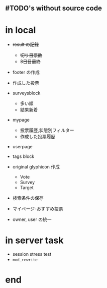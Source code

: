 #TODO's without source code
---


# in local
* ~~result の記録~~
    * ~~切り目票数~~
    * ~~3日目最終~~
* footer の作成
* 作成した投票
* surveysblock
    * 多い順
    * 結果新着
* mypage
    * 投票履歴,状態別フィルター
    * 作成した投票履歴
* userpage

* tags block

* original glyphicon 作成
    * Vote
    * Survey
    * Target
* 検索条件の保存
* マイページ-おすすめ投票
* owner, user の統一

# in server task
* session stress test
* `mod_rewrite`

# end

